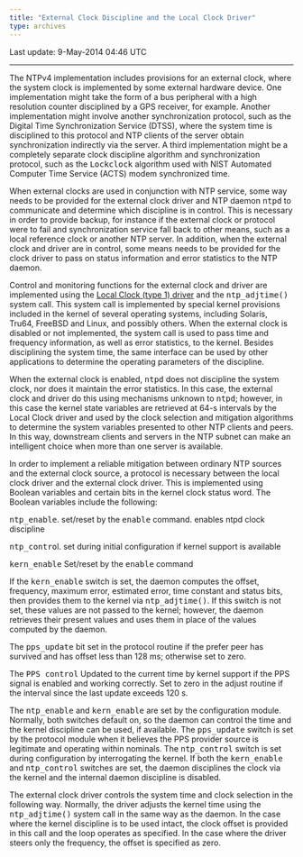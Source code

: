 ```yaml
---
title: "External Clock Discipline and the Local Clock Driver"
type: archives
--- 
```


Last update: 9-May-2014 04:46 UTC

* * *

The NTPv4 implementation includes provisions for an external clock, where the system clock is implemented by some external hardware device. One implementation might take the form of a bus peripheral with a high resolution counter disciplined by a GPS receiver, for example. Another implementation might involve another synchronization protocol, such as the Digital Time Synchronization Service (DTSS), where the system time is disciplined to this protocol and NTP clients of the server obtain synchronization indirectly via the server. A third implementation might be a completely separate clock discipline algorithm and synchronization protocol, such as the <tt>Lockclock</tt> algorithm used with NIST Automated Computer Time Service (ACTS) modem synchronized time.

When external clocks are used in conjunction with NTP service, some way needs to be provided for the external clock driver and NTP daemon <tt>ntpd</tt> to communicate and determine which discipline is in control. This is necessary in order to provide backup, for instance if the external clock or protocol were to fail and synchronization service fall back to other means, such as a local reference clock or another NTP server. In addition, when the external clock and driver are in control, some means needs to be provided for the clock driver to pass on status information and error statistics to the NTP daemon.

Control and monitoring functions for the external clock and driver are implemented using the [Local Clock (type 1) driver](/archives/drivers/driver1) and the <tt>ntp_adjtime()</tt> system call. This system call is implemented by special kernel provisions included in the kernel of several operating systems, including Solaris, Tru64, FreeBSD and Linux, and possibly others. When the external clock is disabled or not implemented, the system call is used to pass time and frequency information, as well as error statistics, to the kernel. Besides disciplining the system time, the same interface can be used by other applications to determine the operating parameters of the discipline.

When the external clock is enabled, <tt>ntpd</tt> does not discipline the system clock, nor does it maintain the error statistics. In this case, the external clock and driver do this using mechanisms unknown to <tt>ntpd</tt>; however, in this case the kernel state variables are retrieved at 64-s intervals by the Local Clock driver and used by the clock selection and mitigation algorithms to determine the system variables presented to other NTP clients and peers. In this way, downstream clients and servers in the NTP subnet can make an intelligent choice when more than one server is available.

In order to implement a reliable mitigation between ordinary NTP sources and the external clock source, a protocol is necessary between the local clock driver and the external clock driver. This is implemented using Boolean variables and certain bits in the kernel clock status word. The Boolean variables include the following:

<tt>ntp_enable</tt>. set/reset by the <tt>enable</tt> command. enables ntpd clock discipline

<tt>ntp_contro</tt>l. set during initial configuration if kernel support is available

<tt>kern_enable</tt> Set/reset by the <tt>enable</tt> command

If the <tt>kern_enable</tt> switch is set, the daemon computes the offset, frequency, maximum error, estimated error, time constant and status bits, then provides them to the kernel via <tt>ntp_adjtime()</tt>. If this switch is not set, these values are not passed to the kernel; however, the daemon retrieves their present values and uses them in place of the values computed by the daemon.

The <tt>pps_update</tt> bit set in the protocol routine if the prefer peer has survived and has offset less than 128 ms; otherwise set to zero.

The <tt>PPS control</tt> Updated to the current time by kernel support if the PPS signal is enabled and working correctly. Set to zero in the adjust routine if the interval since the last update exceeds 120 s.

The <tt>ntp_enable</tt> and <tt>kern_enable</tt> are set by the configuration module. Normally, both switches default on, so the daemon can control the time and the kernel discipline can be used, if available. The <tt>pps_update</tt> switch is set by the protocol module when it believes the PPS provider source is legitimate and operating within nominals. The <tt>ntp_control</tt> switch is set during configuration by interrogating the kernel. If both the <tt>kern_enable</tt> and <tt>ntp_control</tt> switches are set, the daemon disciplines the clock via the kernel and the internal daemon discipline is disabled.

The external clock driver controls the system time and clock selection in the following way. Normally, the driver adjusts the kernel time using the <tt>ntp_adjtime()</tt> system call in the same way as the daemon. In the case where the kernel discipline is to be used intact, the clock offset is provided in this call and the loop operates as specified. In the case where the driver steers only the frequency, the offset is specified as zero.
